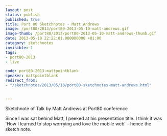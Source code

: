 ```yaml
---
layout: post
status: publish
published: true
title: Port 80 Sketchnotes - Matt Andrews
image: /port80/2013/port80-2013-05-10-matt-andrews.gif
image-thumb: /port80/2013/port80-2013-05-10-matt-andrews-thumb.gif
date: 2013-05-10 22:22:01.000000000 +01:00
category: sketchnotes
invisible: 1
tags:
- port80-2013
- live

code: port80-2013-mattpointblank  
speaker: mattpointblank
redirect_from:
- "/sketchnotes/2013/05/10/port80-sketchnotes-matt-andrews.html"


---
```


Sketchnote of Talk by Matt Andrews at Port80 conference

Since I was sat behind Matt, I peeked at his presentation title. I think it was 'How I learned to stop worrying and love the mobile web' - hence the sketch note.

